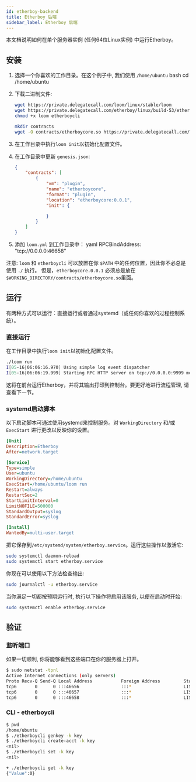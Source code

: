 ```yaml
---
id: etherboy-backend
title: Etherboy 后端
sidebar_label: Etherboy 后端
---
```

本文档说明如何在单个服务器实例 (任何64位Linux实例) 中运行Etherboy。

## 安装

1. 选择一个你喜欢的工作目录。在这个例子中, 我们使用 `/home/ubuntu` 
        bash
        cd /home/ubuntu

2. 下载二进制文件:
    
    ```bash
    wget https://private.delegatecall.com/loom/linux/stable/loom
    wget https://private.delegatecall.com/etherboy/linux/build-53/etherboycli
    chmod +x loom etherboycli
    
    mkdir contracts
    wget -O contracts/etherboycore.so https://private.delegatecall.com/etherboy/linux/build-53/etherboycore.0.0.1
    ```

3. 在工作目录中执行`loom init`以初始化配置文件。
4. 在工作目录中更新 `genesis.json`:
    
    ```json
    {
        "contracts": [
            {
                "vm": "plugin",
                "name": "etherboycore",
                "format": "plugin",
                "location": "etherboycore:0.0.1",
                "init": {
    
                }
            }
        ]
    }
    ```

5. 添加 `loom.yml` 到工作目录中： 
        yaml
        RPCBindAddress: "tcp://0.0.0.0:46658"

注意: `loom` 和 `etherboycli` 可以放置在你 `$PATH` 中的任何位置，因此你不必总是使用 `./` 执行。 但是，`etherboycore.0.0.1` 必须总是放在`$WORKING_DIRECTORY/contracts/etherboycore.so`里面。

## 运行

有两种方式可以运行：直接运行或者通过systemd（或任何你喜欢的过程控制系统）。

### 直接运行

在工作目录中执行`loom init`以初始化配置文件。

```bash
./loom run
I[05-16|06:06:16.970] Using simple log event dispatcher
I[05-16|06:06:19.999] Starting RPC HTTP server on tcp://0.0.0.0:9999 module=query-server
```

这将在前台运行Etherboy，并将其输出打印到控制台。要更好地进行流程管理, 请查看下一节。

### systemd启动脚本

以下启动脚本可通过使用systemd来控制服务。对 `WorkingDirectory` 和/或 `ExecStart` 进行更改以反映你的设置。

```ini
[Unit]
Description=Etherboy
After=network.target

[Service]
Type=simple
User=ubuntu
WorkingDirectory=/home/ubuntu
ExecStart=/home/ubuntu/loom run
Restart=always
RestartSec=2
StartLimitInterval=0
LimitNOFILE=500000
StandardOutput=syslog
StandardError=syslog

[Install]
WantedBy=multi-user.target
```

把它保存到`/etc/systemd/system/etherboy.service`。运行这些操作以激活它:

```bash
sudo systemctl daemon-reload
sudo systemctl start etherboy.service
```

你现在可以使用以下方法检查输出:

```bash
sudo journalctl -u etherboy.service
```

当你满足一切都按预期运行时, 执行以下操作将启用该服务, 以便在启动时开始:

```bash
sudo systemctl enable etherboy.service
```

## 验证

### 监听端口

如果一切顺利, 你将能够看到这些端口在你的服务器上打开。

```bash
$ sudo netstat -tpnl
Active Internet connections (only servers)
Proto Recv-Q Send-Q Local Address           Foreign Address         State       PID/Program name
tcp6       0      0 :::46656                :::*                    LISTEN      14327/loom
tcp6       0      0 :::46657                :::*                    LISTEN      14327/loom
tcp6       0      0 :::46658                :::*                    LISTEN      14327/loom
```

### CLI - etherboycli

```bash
$ pwd
/home/ubuntu
$ ./etherboycli genkey -k key
$ ./etherboycli create-acct -k key
<nil>
$ ./etherboycli set -k key
<nil>

+ ./etherboycli get -k key
{"Value":0}
```